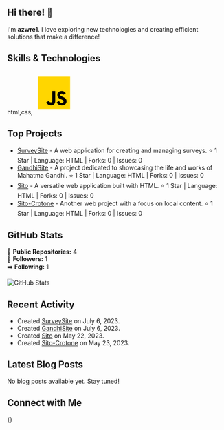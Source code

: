 ## Hi there! 👋

I'm **azwre1**. I love exploring new technologies and creating efficient solutions that make a difference!

## Skills & Technologies

html,css,<svg xmlns="http://www.w3.org/2000/svg" x="0px" y="0px" width="100" height="100" viewBox="0 0 48 48">
<path fill="#ffd600" d="M6,42V6h36v36H6z"></path><path fill="#000001" d="M29.538 32.947c.692 1.124 1.444 2.201 3.037 2.201 1.338 0 2.04-.665 2.04-1.585 0-1.101-.726-1.492-2.198-2.133l-.807-.344c-2.329-.988-3.878-2.226-3.878-4.841 0-2.41 1.845-4.244 4.728-4.244 2.053 0 3.528.711 4.592 2.573l-2.514 1.607c-.553-.988-1.151-1.377-2.078-1.377-.946 0-1.545.597-1.545 1.377 0 .964.6 1.354 1.985 1.951l.807.344C36.452 29.645 38 30.839 38 33.523 38 36.415 35.716 38 32.65 38c-2.999 0-4.702-1.505-5.65-3.368L29.538 32.947zM17.952 33.029c.506.906 1.275 1.603 2.381 1.603 1.058 0 1.667-.418 1.667-2.043V22h3.333v11.101c0 3.367-1.953 4.899-4.805 4.899-2.577 0-4.437-1.746-5.195-3.368L17.952 33.029z"></path>
</svg>

## Top Projects

- [SurveySite](https://github.com/azwre1/SurveySite) - A web application for creating and managing surveys. ⭐ 1 Star | Language: HTML | Forks: 0 | Issues: 0
- [GandhiSite](https://github.com/azwre1/GandhiSite) - A project dedicated to showcasing the life and works of Mahatma Gandhi. ⭐ 1 Star | Language: HTML | Forks: 0 | Issues: 0
- [Sito](https://github.com/azwre1/Sito) - A versatile web application built with HTML. ⭐ 1 Star | Language: HTML | Forks: 0 | Issues: 0
- [Sito-Crotone](https://github.com/azwre1/Sito-Crotone) - Another web project with a focus on local content. ⭐ 1 Star | Language: HTML | Forks: 0 | Issues: 0

## GitHub Stats

🌟 **Public Repositories:** 4  
👥 **Followers:** 1  
➡️ **Following:** 1  

![GitHub Stats](https://github-readme-stats.vercel.app/api?username=azwre1&show_icons=true&theme=radical)

## Recent Activity

- Created [SurveySite](https://github.com/azwre1/SurveySite) on July 6, 2023.
- Created [GandhiSite](https://github.com/azwre1/GandhiSite) on July 6, 2023.
- Created [Sito](https://github.com/azwre1/Sito) on May 22, 2023.
- Created [Sito-Crotone](https://github.com/azwre1/Sito-Crotone) on May 23, 2023.

## Latest Blog Posts

No blog posts available yet. Stay tuned!

## Connect with Me

{}
